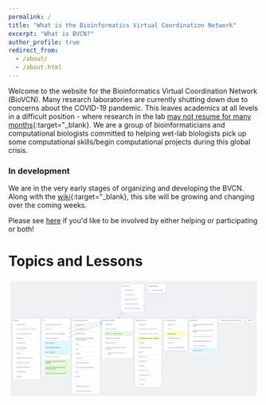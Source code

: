 ```yaml
---
permalink: /
title: "What is the Bioinformatics Virtual Coordination Network"
excerpt: "What is BVCN?"
author_profile: true
redirect_from: 
  - /about/
  - /about.html
---
```


Welcome to the website for the Bioinformatics Virtual Coordination Network (BioVCN). Many research laboratories are currently shutting down due to concerns about the COVID-19 pandemic. This leaves academics at all levels in a difficult position - where research in the lab [may not resume for many months](https://www.imperial.ac.uk/mrc-global-infectious-disease-analysis/news--wuhan-coronavirus/?fbclid=IwAR2vwiQNBs_lisviJG3d2VAl-etCEuVsMCGEV09YEilvrwTL1Zwv0Qd34Dg){:target="_blank}. We are a group of bioinformaticians and computational biologists committed to helping wet-lab biologists pick up some computational skills/begin computational projects during this global crisis. 

### In development

We are in the very early stages of organizing and developing the BVCN. Along with the [wiki](https://github.com/biovcnet/biovcnet.github.io/wiki){:target="_blank}, this site will be growing and changing over the coming weeks.

Please see [here](https://biovcnet.github.io/_pages/get-involved/) if you'd like to be involved by either helping or participating or both!

# Topics and Lessons

<img align="center" src="/images/overviewoftopicsandlessons.svg" style="padding-right: 15px">
